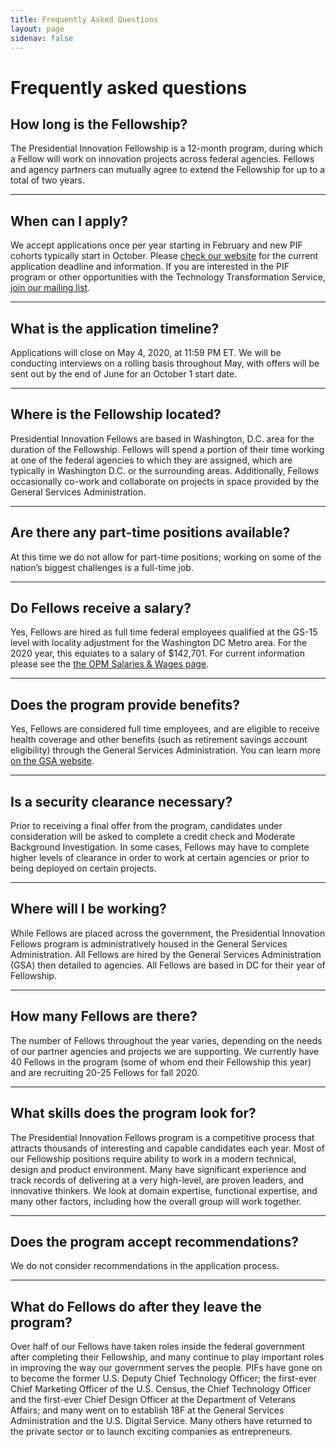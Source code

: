 ```yaml
---
title: Frequently Asked Questions
layout: page
sidenav: false
---
```


# Frequently asked questions

## How long is the Fellowship?

The Presidential Innovation Fellowship is a 12-month program, during which a Fellow will work on innovation projects across federal agencies. Fellows and agency partners can mutually agree to extend the Fellowship for up to a total of two years.

---

## When can I apply?

We accept applications once per year starting in February and new PIF cohorts typically start in October. Please [check our website](https://apply.pif.gov) for the current application deadline and information. If you are interested in the PIF program or other opportunities with the Technology Transformation Service, [join our mailing list](https://public.govdelivery.com/accounts/USGSATTS/subscriber/new?topic_id=USGSATTS_4).

---

## What is the application timeline?

Applications will close on May 4, 2020, at 11:59 PM ET. We will be conducting interviews on a rolling basis throughout May, with offers will be sent out by the end of June for an October 1 start date.

---

## Where is the Fellowship located?

Presidential Innovation Fellows are based in Washington, D.C. area for the duration of the Fellowship. Fellows will spend a portion of their time working at one of the federal agencies to which they are assigned, which are typically in Washington D.C. or the surrounding areas. Additionally, Fellows occasionally co-work and collaborate on projects in space provided by the General Services Administration.

---

## Are there any part-time positions available?

At this time we do not allow for part-time positions; working on some of the nation’s biggest challenges is a full-time job.

---

## Do Fellows receive a salary?

Yes, Fellows are hired as full time federal employees qualified at the GS-15 level with locality adjustment for the Washington DC Metro area.  For the 2020 year, this equiates to a salary of $142,701.  For current information please see the [the OPM Salaries & Wages page](https://www.opm.gov/policy-data-oversight/pay-leave/salaries-wages/).

---

## Does the program provide benefits?

Yes, Fellows are considered full time employees, and are eligible to receive health coverage and other benefits (such as retirement savings account eligibility) through the General Services Administration. You can learn more [on the GSA website](http://www.gsa.gov/portal/content/105121).

---

## Is a security clearance necessary?

Prior to receiving a final offer from the program, candidates under consideration will be asked to complete a credit check and Moderate Background Investigation. In some cases, Fellows may have to complete higher levels of clearance in order to work at certain agencies or prior to being deployed on certain projects.

---

## Where will I be working?

While Fellows are placed across the government, the Presidential Innovation Fellows program is administratively housed in the General Services Administration. All Fellows are hired by the General Services Administration (GSA) then detailed to agencies. All Fellows are based in DC for their year of Fellowship.

---

## How many Fellows are there?

The number of Fellows throughout the year varies, depending on the needs of our partner agencies and projects we are supporting. We currently have 40 Fellows in the program (some of whom end their Fellowship this year) and are recruiting 20-25 Fellows for fall 2020.

---

## What skills does the program look for?

The Presidential Innovation Fellows program is a competitive process that attracts thousands of interesting and capable candidates each year. Most of our Fellowship positions require ability to work in a modern technical, design and product environment. Many have significant experience and track records of delivering at a very high-level, are proven leaders, and innovative thinkers. We look at domain expertise, functional expertise, and many other factors, including how the overall group will work together.

---

## Does the program accept recommendations?

We do not consider recommendations in the application process.

---

## What do Fellows do after they leave the program?

Over half of our Fellows have taken roles inside the federal government after completing their Fellowship, and many continue to play important roles in improving the way our government serves the people. PIFs have gone on to become the former U.S. Deputy Chief Technology Officer; the first-ever Chief Marketing Officer of the U.S. Census, the Chief Technology Officer and the first-ever Chief Design Officer at the Department of Veterans Affairs; and many went on to establish 18F at the General Services Administration and the U.S. Digital Service. Many others have returned to the private sector or to launch exciting companies as entrepreneurs.

